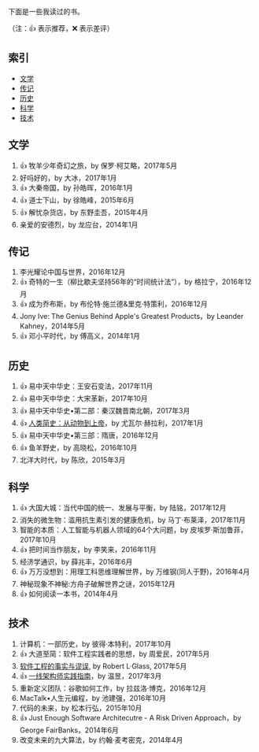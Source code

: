 下面是一些我读过的书。

（注：:+1: 表示推荐，:x: 表示差评）

## 索引

- [文学](#文学)
- [传记](#传记)
- [历史](#历史)
- [科学](#科学)
- [技术](#技术)

## 文学

1. :+1: 牧羊少年奇幻之旅，by 保罗·柯艾略，2017年5月
1. 好吗好的，by 大冰，2017年1月
1. :+1: 大秦帝国，by 孙皓晖，2016年1月
1. :+1: 道士下山，by 徐皓峰，2015年6月
1. :+1: 解忧杂货店，by 东野圭吾，2015年4月
1. 亲爱的安德烈，by 龙应台，2014年1月


## 传记

1. 李光耀论中国与世界，2016年12月
1. :+1: 奇特的一生（柳比歇夫坚持56年的“时间统计法”），by 格拉宁，2016年12月
1. :+1: 成为乔布斯，by 布伦特·施兰德&里克·特策利，2016年12月
1. Jony Ive: The Genius Behind Apple's Greatest Products，by Leander Kahney，2014年5月
1. :+1: 邓小平时代，by 傅高义，2014年1月


## 历史

1. :+1: 易中天中华史：王安石变法，2017年11月
1. :+1: 易中天中华史：大宋革新，2017年10月
1. :+1: 易中天中华史•第二部：秦汉魏晋南北朝，2017年3月
1. :+1: [人类简史：从动物到上帝](http://wuchenxu.com/2017/01/30/reading-notes-1-history-of-humankind/)，by 尤瓦尔·赫拉利，2017年1月
1. :+1: 易中天中华史•第三部：隋唐，2016年12月
1. :+1: 鱼羊野史，by 高晓松，2016年10月
1. 北洋大时代，by 陈欣，2015年3月


## 科学

1. :+1: 大国大城：当代中国的统一、发展与平衡，by 陆铭，2017年12月
1. 消失的微生物：滥用抗生素引发的健康危机，by 马丁·布莱泽，2017年11月
1. 智能的本质：人工智能与机器人领域的64个大问题，by 皮埃罗·斯加鲁菲，2017年10月
1. :+1: 把时间当作朋友，by 李笑来，2016年11月
1. 经济学通识，by 薛兆丰，2016年6月
1. :+1: 万万没想到：用理工科思维理解世界，by 万维钢(同人于野)，2016年4月
1. 神秘现象不神秘:方舟子破解世界之谜，2015年12月
1. :+1: 如何阅读一本书，2014年4月


## 技术

1. 计算机：一部历史，by 彼得·本特利，2017年10月
1. :+1: 大道至简：软件工程实践者的思想，by 周爱民，2017年5月
1. [软件工程的事实与谬误](http://wuchenxu.com/2017/05/12/reading-notes-3-Facts-and-fallacies-of-software-engineering/), by Robert L·Glass, 2017年5月
1. :+1: [一线架构师实践指南](http://wuchenxu.com/reading-notes-2-practice-guide-for-frontline-architects/)，by 温昱，2017年3月
1. 重新定义团队：谷歌如何工作，by 拉兹洛·博克，2016年12月
1. MacTalk•人生元编程，by 池建强，2016年10月
1. 代码的未来，by 松本行弘，2015年10月
1. :+1: Just Enough Software Architecutre - A Risk Driven Approach，by George FairBanks，2014年6月
1. 改变未来的九大算法，by 约翰·麦考密克，2014年4月



